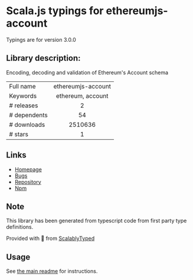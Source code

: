 
# Scala.js typings for ethereumjs-account

Typings are for version 3.0.0

## Library description:
Encoding, decoding and validation of Ethereum's Account schema

|                    |                 |
| ------------------ | :-------------: |
| Full name          | ethereumjs-account |
| Keywords           | ethereum, account |
| # releases         | 2 |
| # dependents       | 54 |
| # downloads        | 2510636 |
| # stars            | 1 |

## Links
- [Homepage](https://github.com/ethereumjs/ethereumjs-account#readme)
- [Bugs](https://github.com/ethereumjs/ethereumjs-account/issues)
- [Repository](https://github.com/ethereumjs/ethereumjs-account)
- [Npm](https://www.npmjs.com/package/ethereumjs-account)
    


## Note
This library has been generated from typescript code from first party type definitions.

Provided with :purple_heart: from [ScalablyTyped](https://github.com/oyvindberg/ScalablyTyped)

## Usage
See [the main readme](../../readme.md) for instructions.


